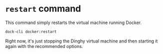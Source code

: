 # `restart` command

This command simply restarts the virtual machine running Docker.

```
dock-cli docker:restart
```

Right now, it's just stopping the Dinghy virtual machine and then starting it again with the recommended options.
